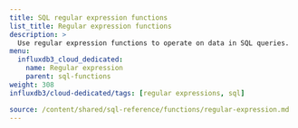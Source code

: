 ```yaml
---
title: SQL regular expression functions
list_title: Regular expression functions
description: >
  Use regular expression functions to operate on data in SQL queries.
menu:
  influxdb3_cloud_dedicated:
    name: Regular expression
    parent: sql-functions    
weight: 308
influxdb3/cloud-dedicated/tags: [regular expressions, sql]

source: /content/shared/sql-reference/functions/regular-expression.md
---
```


<!-- 
The content of this page is at /content/shared/sql-reference/functions/regular-expression.md
-->
